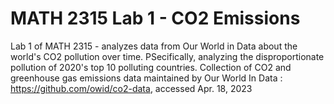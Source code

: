 # MATH 2315 Lab 1 - CO2 Emissions
Lab 1 of MATH 2315 - analyzes data from Our World in Data about the world's CO2 pollution over time. PSecifically, analyzing the disproportionate pollution of 2020's top 10 polluting countries.
Collection of CO2 and greenhouse gas emissions data maintained by Our World In Data : https://github.com/owid/co2-data, accessed Apr. 18, 2023
